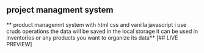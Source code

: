 ## project managment system
** product managemnt system with  html css and vanilla javascript i use cruds operations 
the data will be saved in the local storage it can be used in inventories
or any products you want to organize its data**
[## LIVE PREVIEW]

